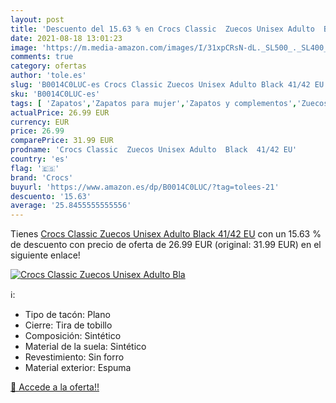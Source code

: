 ```yaml
---
layout: post
title: 'Descuento del 15.63 % en Crocs Classic  Zuecos Unisex Adulto  Bla'
date: 2021-08-18 13:01:23
image: 'https://m.media-amazon.com/images/I/31xpCRsN-dL._SL500_._SL400_.jpg'
comments: true
category: ofertas
author: 'tole.es'
slug: 'B0014C0LUC-es Crocs Classic Zuecos Unisex Adulto Black 41/42 EU'
sku: 'B0014C0LUC-es'
tags: [ 'Zapatos','Zapatos para mujer','Zapatos y complementos','Zuecos y mules de mujer','crocs','zuecos', ]
actualPrice: 26.99 EUR
currency: EUR
price: 26.99
comparePrice: 31.99 EUR
prodname: 'Crocs Classic  Zuecos Unisex Adulto  Black  41/42 EU'
country: 'es'
flag: '🇪🇸'
brand: 'Crocs'
buyurl: 'https://www.amazon.es/dp/B0014C0LUC/?tag=tolees-21'
descuento: '15.63'
average: '25.8455555555556'
---
```


Tienes [Crocs Classic  Zuecos Unisex Adulto  Black  41/42 EU](https://www.amazon.es/dp/B0014C0LUC/?tag=tolees-21) con un 15.63 % de descuento con precio de oferta de 26.99 EUR (original: 31.99 EUR) en el siguiente enlace!

[![Crocs Classic  Zuecos Unisex Adulto  Bla](https://m.media-amazon.com/images/I/31xpCRsN-dL._SL500_._SL400_.jpg)](https://www.amazon.es/dp/B0014C0LUC/?tag=tolees-21)

ℹ️:

- Tipo de tacón: Plano
- Cierre: Tira de tobillo
- Composición: Sintético
- Material de la suela: Sintético
- Revestimiento: Sin forro
- Material exterior: Espuma

[🛒 Accede a la oferta!!](https://www.amazon.es/dp/B0014C0LUC/?tag=tolees-21)

